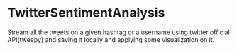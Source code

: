 # TwitterSentimentAnalysis
Stream all the tweets on a given hashtag or a username using twitter official API(tweepy) and saving it locally and applying some visualization on it.
